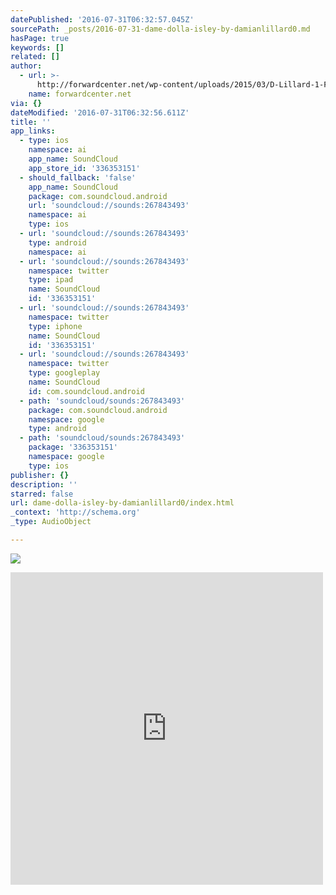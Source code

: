 ```yaml
---
datePublished: '2016-07-31T06:32:57.045Z'
sourcePath: _posts/2016-07-31-dame-dolla-isley-by-damianlillard0.md
hasPage: true
keywords: []
related: []
author:
  - url: >-
      http://forwardcenter.net/wp-content/uploads/2015/03/D-Lillard-1-Florist-City-Hero-S85164-H.jpg
    name: forwardcenter.net
via: {}
dateModified: '2016-07-31T06:32:56.611Z'
title: ''
app_links:
  - type: ios
    namespace: ai
    app_name: SoundCloud
    app_store_id: '336353151'
  - should_fallback: 'false'
    app_name: SoundCloud
    package: com.soundcloud.android
    url: 'soundcloud://sounds:267843493'
    namespace: ai
    type: ios
  - url: 'soundcloud://sounds:267843493'
    type: android
    namespace: ai
  - url: 'soundcloud://sounds:267843493'
    namespace: twitter
    type: ipad
    name: SoundCloud
    id: '336353151'
  - url: 'soundcloud://sounds:267843493'
    namespace: twitter
    type: iphone
    name: SoundCloud
    id: '336353151'
  - url: 'soundcloud://sounds:267843493'
    namespace: twitter
    type: googleplay
    name: SoundCloud
    id: com.soundcloud.android
  - path: 'soundcloud/sounds:267843493'
    package: com.soundcloud.android
    namespace: google
    type: android
  - path: 'soundcloud/sounds:267843493'
    package: '336353151'
    namespace: google
    type: ios
publisher: {}
description: ''
starred: false
url: dame-dolla-isley-by-damianlillard0/index.html
_context: 'http://schema.org'
_type: AudioObject

---
```

![](https://the-grid-user-content.s3-us-west-2.amazonaws.com/8fa947bf-7c07-483c-9974-538a482f0920.jpg)

<iframe src="https://cdn.embedly.com/widgets/media.html?src=https%3A%2F%2Fw.soundcloud.com%2Fplayer%2F%3Fvisual%3Dtrue%26url%3Dhttp%253A%252F%252Fapi.soundcloud.com%252Ftracks%252F267843493%26show_artwork%3Dtrue&amp;url=https%3A%2F%2Fsoundcloud.com%2Fdamianlillard0%2Fdame-dolla-isley&amp;image=http%3A%2F%2Fi1.sndcdn.com%2Fartworks-000166226147-950y1y-t500x500.jpg&amp;key=b7d04c9b404c499eba89ee7072e1c4f7&amp;type=text%2Fhtml&amp;schema=soundcloud" width="500" height="500" scrolling="no" frameborder="0" allowfullscreen="" style=""></iframe>